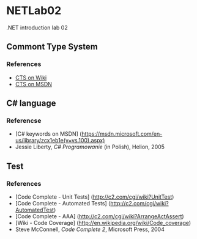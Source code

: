 # NETLab02
.NET introduction lab 02

Commont Type System
-------------------
### References
* [CTS on Wiki](http://en.wikipedia.org/wiki/Common_Type_System)
* [CTS on MSDN](https://msdn.microsoft.com/en-us/library/zcx1eb1e(v=vs.100).aspx)

C# language
-----------
### Referencse
* [C# keywords on MSDN] (https://msdn.microsoft.com/en-us/library/zcx1eb1e(v=vs.100).aspx)
* Jessie Liberty, *C# Programowanie* (in Polish), Helion, 2005

Test
----
### References
* [Code Complete - Unit Tests] (http://c2.com/cgi/wiki?UnitTest)
* [Code Complete - Automated Tests] (http://c2.com/cgi/wiki?AutomatedTest)
* [Code Complete - AAA] (http://c2.com/cgi/wiki?ArrangeActAssert)
* [Wiki - Code Coverage] (http://en.wikipedia.org/wiki/Code_coverage)
* Steve McConnell, *Code Complete 2*, Microsoft Press, 2004 
